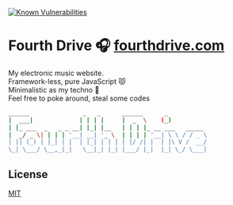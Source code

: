 [![Known Vulnerabilities](https://snyk.io/test/github/Wavez/fourthdrive/badge.svg?targetFile=package.json)](https://snyk.io/test/github/Wavez/fourthdrive?targetFile=package.json)
# Fourth Drive 🎧 [fourthdrive.com](https://fourthdrive.com)  
My electronic music website.  
Framework-less, pure JavaScript 😾  
Minimalistic as my techno 🚨  
Feel free to poke around, steal some codes  
```bash
______               _   _      ______      _           
|  ___|             | | | |     |  _  \    (_)          
| |_ ___  _   _ _ __| |_| |__   | | | |_ __ ___   _____ 
|  _/ _ \| | | | '__| __| '_ \  | | | | '__| \ \ / / _ \
| || (_) | |_| | |  | |_| | | | | |/ /| |  | |\ V /  __/
\_| \___/ \__,_|_|   \__|_| |_| |___/ |_|  |_| \_/ \___|
```

## License
[MIT](https://choosealicense.com/licenses/mit/)
